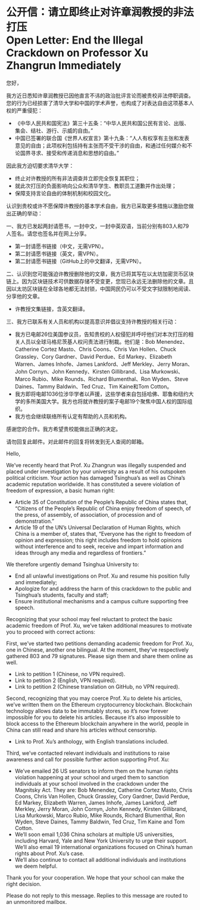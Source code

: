 # 公开信：请立即终止对许章润教授的非法打压<br>Open Letter: End the Illegal Crackdown on Professor Xu Zhangrun Immediately

您好，

我方近日悉知许章润教授已因他直言不讳的政治批评言论而被贵校非法停职调查。您的行为已经损害了清华大学和中国的学术声誉，也构成了对表达自由这项基本人权的严重侵犯：

- 《中华人民共和国宪法》第三十五条：“中华人民共和国公民有言论、出版、集会、结社、游行、示威的自由。”
- 中国已签署的联合国《世界人权宣言》第十九条：“人人有权享有主张和发表意见的自由；此项权利包括持有主张而不受干涉的自由，和通过任何媒介和不论国界寻求、接受和传递消息和思想的自由。”

因此我方迫切要求清华大学：

- 终止对许教授的所有非法调查并立即完全恢复其职位；
- 就此次打压的负面影响向公众和清华学生、教职员工道歉并作出处理；
- 保障支持言论自由的体制机制和校园文化。

认识到贵校或许不愿保障许教授的基本学术自由，我方已采取更多措施以激励您做出正确的举动：

一、我方已发起两封请愿书，一封中文，一封中英双语，当前分别有803人和79人签名。请您也签名并在网上分享。

- 第一封请愿书链接（中文，无需VPN）。
- 第二封请愿书链接（英文，需VPN）。
- 第二封请愿书链接（GitHub上的中文翻译，无需VPN）。

二、认识到您可能强迫许教授删除他的文章，我方已将其写在以太坊加密货币区块链上。因为区块链技术可供数据存储不受变更，您现已永远无法删除他的文章。且因以太坊区块链在全球各地都无法封锁，中国网民仍可以不受文字狱限制地阅读、分享他的文章。

- 许教授文集链接，含英文翻译。

三、我方已联系有关人员和机构以提高意识并倡议支持许教授的相关行动：

- 我方已电邮26位美国参议员，告知贵校的人权侵犯并呼吁他们对本次打压的相关人员以全球马格尼茨基人权问责法进行制裁。他们是：Bob Menendez、Catherine Cortez Masto、Chris Coons、Chris Van Hollen、Chuck Grassley、Cory Gardner、David Perdue、Ed Markey、Elizabeth Warren、James Inhofe、James Lankford、Jeff Merkley、Jerry Moran、John Cornyn、John Kennedy、Kirsten Gillibrand、Lisa Murkowski、Marco Rubio、Mike Rounds、Richard Blumenthal、Ron Wyden、Steve Daines、Tammy Baldwin、Ted Cruz、Tim Kaine和Tom Cotton。
- 我方即将电邮1036位涉华学者以声援，这些学者来自包括哈佛、耶鲁和纽约大学的多所美国大学。我方也将就许教授的案子电邮19个聚焦中国人权的国际组织。
- 我方也会继续联络所有认定有帮助的人员和机构。

感谢您的合作。我方希望贵校能做出正确的决定。

请勿回复此邮件。对此邮件的回复将转发到无人查阅的邮箱。

Hello,

We’ve recently heard that Prof. Xu Zhangrun was illegally suspended and placed under investigation by your university as a result of his outspoken political criticism. Your action has damaged Tsinghua’s as well as China’s academic reputation worldwide. It has constituted a severe violation of freedom of expression, a basic human right:

- Article 35 of Constitution of the People’s Republic of China states that, “Citizens of the People’s Republic of China enjoy freedom of speech, of the press, of assembly, of association, of procession and of demonstration.”
- Article 19 of the UN’s Universal Declaration of Human Rights, which China is a member of, states that, “Everyone has the right to freedom of opinion and expression; this right includes freedom to hold opinions without interference and to seek, receive and impart information and ideas through any media and regardless of frontiers.”

We therefore urgently demand Tsinghua University to:

- End all unlawful investigations on Prof. Xu and resume his position fully and immediately;
- Apologize for and address the harm of this crackdown to the public and Tsinghua’s students, faculty and staff;
- Ensure institutional mechanisms and a campus culture supporting free speech.

Recognizing that your school may feel reluctant to protect the basic academic freedom of Prof. Xu, we’ve taken additional measures to motivate you to proceed with correct actions:

First, we’ve started two petitions demanding academic freedom for Prof. Xu, one in Chinese, another one bilingual. At the moment, they’ve respectively gathered 803 and 79 signatures. Please sign them and share them online as well.

- Link to petition 1 (Chinese, no VPN required).
- Link to petition 2 (English, VPN required).
- Link to petition 2 (Chinese translation on GitHub, no VPN required).

Second, recognizing that you may coerce Prof. Xu to delete his articles, we’ve written them on the Ethereum cryptocurrency blockchain. Blockchain technology allows data to be immutably stores, so it’s now forever impossible for you to delete his articles. Because it’s also impossible to block access to the Ethereum blockchain anywhere in the world, people in China can still read and share his articles without censorship.

- Link to Prof. Xu’s anthology, with English translations included.

Third, we’ve contacted relevant individuals and institutions to raise awareness and call for possible further action supporting Prof. Xu:

- We’ve emailed 26 US senators to inform them on the human rights violation happening at your school and urged them to sanction individuals at your school involved in the crackdown under the Magnitsky Act. They are: Bob Menendez, Catherine Cortez Masto, Chris Coons, Chris Van Hollen, Chuck Grassley, Cory Gardner, David Perdue, Ed Markey, Elizabeth Warren, James Inhofe, James Lankford, Jeff Merkley, Jerry Moran, John Cornyn, John Kennedy, Kirsten Gillibrand, Lisa Murkowski, Marco Rubio, Mike Rounds, Richard Blumenthal, Ron Wyden, Steve Daines, Tammy Baldwin, Ted Cruz, Tim Kaine and Tom Cotton.
- We’ll soon email 1,036 China scholars at multiple US universities, including Harvard, Yale and New York University to urge their support. We’ll also email 19 international organizations focused on China’s human rights about Prof. Xu’s case.
- We’ll also continue to contact all additional individuals and institutions we deem helpful.

Thank you for your cooperation. We hope that your school can make the right decision.

Please do not reply to this message. Replies to this message are routed to an unmonitored mailbox.
